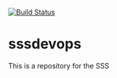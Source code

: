 [![Build Status](https://travis-ci.org/EllieZheng/sssdevops.svg?branch=master)](https://travis-ci.org/EllieZheng/sssdevops)
# sssdevops
This is a repository for the SSS
